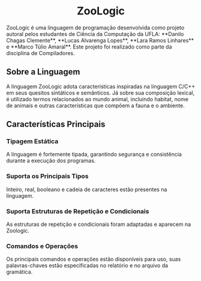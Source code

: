 <h1 align="center">ZooLogic</h1>
<p>ZooLogic é uma linguagem de programação desenvolvida como projeto autoral pelos estudantes de Ciência da Computação da UFLA: **Danilo Chagas Clemente**, **Lucas Alvarenga Lopes**, **Lara Ramos Linhares** e **Marco Túlio Amaral**. Este projeto foi realizado como parte da disciplina de Compiladores.</p>

## Sobre a Linguagem
<p>A linguagem ZooLogic adota características inspiradas na linguagem C/C++ em seus quesitos sintáticos e semânticos. Já sobre sua composição lexical, é utilizado termos relacionados ao mundo animal, incluindo habitat, nome de animais e outras características que compõem a fauna e o ambiente. </p>

## Características Principais

### Tipagem Estática
<p>A linguagem é fortemente tipada, garantindo segurança e consistência durante a execução dos programas.<p/>

### Suporta os Principais Tipos 
<p>Inteiro, real, booleano e cadeia de caracteres estão presentes na linguagem.</p>

### Suporta Estruturas de Repetição e Condicionais
<p>As estruturas de repetição e condicionais foram adaptadas e aparecem na Zoologic.</p>

### Comandos e Operações
<p>Os principais comandos e operações estão disponíveis para uso, suas palavras-chaves estão especificadas no relatório e no arquivo da gramática.</p>

